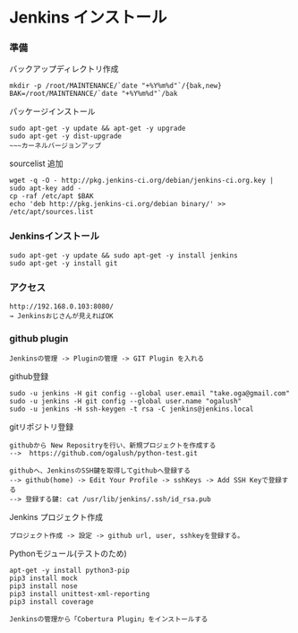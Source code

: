 <!--
************************************************************
Jenkins インストール
参照元: http://ameblo.jp/smeokano/entry-11817079759.html
        http://blog.codefirst.org/post/32735379873/cf-devenv-07
        http://www.buildinsider.net/enterprise/jenkins/01
        http://mia-0032.hatenablog.jp/entry/2014/04/13/124227
Copyright (c) Takehiko OGASAWARA 2014 All Rights Reserved.
************************************************************
-->

# Jenkins インストール

### 準備
バックアップディレクトリ作成
```
mkdir -p /root/MAINTENANCE/`date "+%Y%m%d"`/{bak,new}
BAK=/root/MAINTENANCE/`date "+%Y%m%d"`/bak
```

パッケージインストール  
```
sudo apt-get -y update && apt-get -y upgrade
sudo apt-get -y dist-upgrade
~~~カーネルバージョンアップ
```

sourcelist 追加
```
wget -q -O - http://pkg.jenkins-ci.org/debian/jenkins-ci.org.key | sudo apt-key add -
cp -raf /etc/apt $BAK
echo 'deb http://pkg.jenkins-ci.org/debian binary/' >> /etc/apt/sources.list
```

### Jenkinsインストール
```
sudo apt-get -y update && sudo apt-get -y install jenkins
sudo apt-get -y install git
```

### アクセス
```
http://192.168.0.103:8080/
→ Jenkinsおじさんが見えればOK
```

### github plugin
```
Jenkinsの管理 -> Pluginの管理 -> GIT Plugin を入れる
```

github登録
```
sudo -u jenkins -H git config --global user.email "take.oga@gmail.com"
sudo -u jenkins -H git config --global user.name "ogalush"
sudo -u jenkins -H ssh-keygen -t rsa -C jenkins@jenkins.local
```

gitリポジトリ登録
```
githubから New Repositryを行い、新規プロジェクトを作成する
-->  https://github.com/ogalush/python-test.git

githubへ、JenkinsのSSH鍵を取得してgithubへ登録する
--> github(home) -> Edit Your Profile -> sshKeys -> Add SSH Keyで登録する
--> 登録する鍵: cat /usr/lib/jenkins/.ssh/id_rsa.pub
```

Jenkins プロジェクト作成
```
プロジェクト作成 -> 設定 -> github url, user, sshkeyを登録する。
```

Pythonモジュール(テストのため)
```
apt-get -y install python3-pip
pip3 install mock
pip3 install nose
pip3 install unittest-xml-reporting
pip3 install coverage

Jenkinsの管理から「Cobertura Plugin」をインストールする

```

